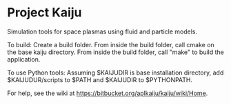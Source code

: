 # Project Kaiju
Simulation tools for space plasmas using fluid and particle models.

To build:
Create a build folder.
From inside the build folder, call cmake on the base kaiju directory.
From inside the build folder, call "make" to build the application.

To use Python tools:
Assuming $KAIJUDIR is base installation directory, add $KAIJUDUR/scripts to $PATH and $KAIJUDIR to $PYTHONPATH.  

For help, see the wiki at
https://bitbucket.org/aplkaiju/kaiju/wiki/Home.
